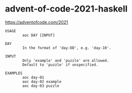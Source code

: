 # advent-of-code-2021-haskell

<https://adventofcode.com/2021>

```man
USAGE
        aoc DAY [INPUT]

DAY
        In the format of 'day-DD', e.g. 'day-10'.

INPUT
        Only 'example' and 'puzzle' are allowed.
        Default to 'puzzle' if unspecified.

EXAMPLES
        aoc day-01
        aoc day-02 example
        aoc day-03 puzzle
```
